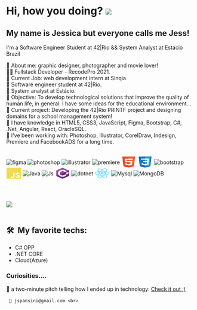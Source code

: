 <h1 align="left"> Hi, how you doing? <img src="https://raw.githubusercontent.com/kaueMarques/kaueMarques/master/hi.gif" width="30px"></h1>
<h2> My name is Jessica but everyone calls me Jess!</h2>

I'm a Software Engineer Student at 42|Rio && System Analyst at Estácio Brazil <br>

💬 About me: graphic designer, photographer and movie lover!<br>
👩‍🎓 Fullstack Developer - RecodePro 2021.<br>
📰 Current Job: web development intern at Sinqia <br>
🎒 Software engineer student at 42|Rio.<br>
🎒 System analyst at Estácio.<br>
🎯 Objective: To develop technological solutions that improve the quality of human life, in general. I have some ideas for the educational environment...<br>
📰 Current project: Developing the 42|Rio PRINTF project and designing domains for a school management system!<br>
💜 I have knowledge in HTML5, CSS3, JavaScript, Figma, Bootstrap, C#, .Net, Angular, React, OracleSQL.<br>
💜 I've been working with: Photoshop, Illustrator, CorelDraw, Indesign, Premiere and FacebookADS for a long time.<br>


  <div style="display: inline_block align: center "><br>
   
  <img align="center" alt="figma" height="30" width="40" src="https://cdn.jsdelivr.net/gh/devicons/devicon/icons/figma/figma-original.svg" />    
  <img align="center" alt="photoshop" height="30" width="40" src="https://cdn.jsdelivr.net/gh/devicons/devicon/icons/photoshop/photoshop-plain.svg" />
  <img align="center" alt="illustrator" height="30" width="40" src="https://cdn.jsdelivr.net/gh/devicons/devicon/icons/illustrator/illustrator-plain.svg" />  
  <img  align="center" alt="premiere" height="30" width="40" src="https://cdn.jsdelivr.net/gh/devicons/devicon/icons/premierepro/premierepro-original.svg" />
          
          
  <img align="center" alt="HTML" height="30" width="40" src="https://raw.githubusercontent.com/devicons/devicon/master/icons/html5/html5-original.svg">       
  <img align="center" alt="CSS" height="30" width="40" src="https://raw.githubusercontent.com/devicons/devicon/master/icons/css3/css3-original.svg">
  <img align="center" alt="bootstrap" height="30" width="40" src="https://cdn.jsdelivr.net/gh/devicons/devicon/icons/bootstrap/bootstrap-plain-wordmark.svg" />
  <img align="center" alt="Js" height="30" width="40" src="https://raw.githubusercontent.com/devicons/devicon/master/icons/javascript/javascript-plain.svg">
    
    
  <img align="center" alt="Java" height="30" width="40" src="https://cdn.jsdelivr.net/gh/devicons/devicon/icons/java/java-original-wordmark.svg"/>
  <img align="center" alt="Js" height="30" width="40" src="https://cdn.jsdelivr.net/gh/devicons/devicon/icons/c/c-original.svg" />          
  <img align="center" alt="Csharp" height="30" width="40" src="https://raw.githubusercontent.com/devicons/devicon/master/icons/csharp/csharp-original.svg"> 
  <img align="center" alt="dotnet" height="30" width="40" src="https://cdn.jsdelivr.net/gh/devicons/devicon/icons/dot-net/dot-net-original-wordmark.svg" />    
  <img align="center" alt="React" height="30" width="40" src="https://raw.githubusercontent.com/devicons/devicon/master/icons/react/react-original.svg">
  <img align="center" alt="Mysql" height="30" width="40" src="https://cdn.jsdelivr.net/gh/devicons/devicon/icons/mysql/mysql-original-wordmark.svg" />
    
  <img align="center" alt="MongoDB" height="30" width="40" src="https://cdn.jsdelivr.net/gh/devicons/devicon/icons/mongodb/mongodb-original-wordmark.svg" />
          
 ##   
 
</div><br>
  
  <div style="display: flex"> 
 
  <a href="https://www.linkedin.com/in/jessica-pansini-32810393/" target="_blank"><img src="https://img.shields.io/badge/-LinkedIn-%230077B5?style=for-the-badge&logo=linkedin&logoColor=white" target="_blank"></a> 
 
</div>
  
  
  
  
  
  ## 🛠 &nbsp;My favorite techs:

<ul>
  <li> C# OPP </li>
  <li> .NET CORE</li>
  <li> Cloud(Azure) </li></ul>
  
 
  <h3> Curiosities.... </h3>
  
  <p> 💬 a two-minute pitch telling how I ended up in technology: <a href="https://youtu.be/bGL083GWLhg"> Check it out :) </a>
  
  
     📧 jspansini@gmail.com <br>

